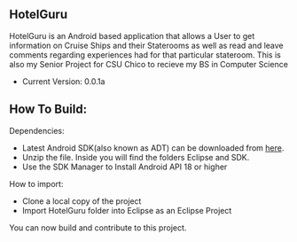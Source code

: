 HotelGuru
-------------------------------------------
HotelGuru is an Android based application that allows a User to get information on Cruise Ships and their Staterooms as well as read and leave comments regarding experiences had for that particular stateroom. This is also my Senior Project for CSU Chico to recieve my BS in Computer Science

* Current Version: 0.0.1a

How To Build:
-----------------------------------
Dependencies:

* Latest Android SDK(also known as ADT) can be downloaded from [here](http://developer.android.com/sdk/index.html).
 * Unzip the file. Inside you will find the folders Eclipse and SDK.
* Use the SDK Manager to Install Android API 18 or higher

How to import:

* Clone a local copy of the project
 * Import HotelGuru folder into Eclipse as an Eclipse Project

You can now build and contribute to this project.
